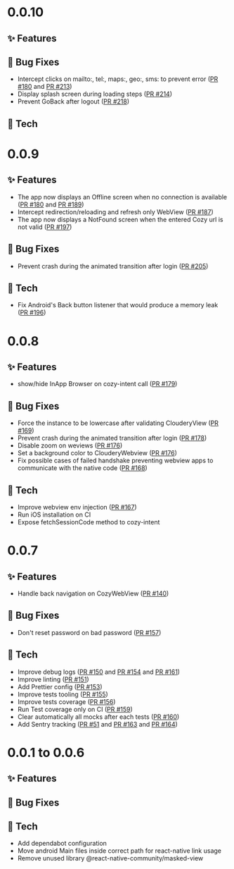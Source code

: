 # 0.0.10

## ✨ Features


## 🐛 Bug Fixes

* Intercept clicks on mailto:, tel:, maps:, geo:, sms: to prevent error  ([PR #180](https://github.com/cozy/cozy-pass-mobile/pull/180) and [PR #213](https://github.com/cozy/cozy-pass-mobile/pull/213))
* Display splash screen during loading steps  ([PR #214](https://github.com/cozy/cozy-pass-mobile/pull/214))
* Prevent GoBack after logout  ([PR #218](https://github.com/cozy/cozy-pass-mobile/pull/218))

## 🔧 Tech


# 0.0.9

## ✨ Features

* The app now displays an Offline screen when no connection is available ([PR #180](https://github.com/cozy/cozy-pass-mobile/pull/180) and [PR #189](https://github.com/cozy/cozy-pass-mobile/pull/189))
* Intercept redirection/reloading and refresh only WebView ([PR #187](https://github.com/cozy/cozy-react-native/pull/187))
* The app now displays a NotFound screen when the entered Cozy url is not valid ([PR #197](https://github.com/cozy/cozy-react-native/pull/197))

## 🐛 Bug Fixes

* Prevent crash during the animated transition after login ([PR #205](https://github.com/cozy/cozy-pass-mobile/pull/205))

## 🔧 Tech

* Fix Android's Back button listener that would produce a memory leak ([PR #196](https://github.com/cozy/cozy-pass-mobile/pull/196))

# 0.0.8

## ✨ Features

* show/hide InApp Browser on cozy-intent call ([PR #179](https://github.com/cozy/cozy-pass-mobile/pull/179))

## 🐛 Bug Fixes

* Force the instance to be lowercase after validating ClouderyView ([PR #169](https://github.com/cozy/cozy-pass-mobile/pull/169))
* Prevent crash during the animated transition after login ([PR #178](https://github.com/cozy/cozy-pass-mobile/pull/178))
* Disable zoom on weviews ([PR #176](https://github.com/cozy/cozy-pass-mobile/pull/176))
* Set a background color to ClouderyWebview ([PR #176](https://github.com/cozy/cozy-pass-mobile/pull/176))
* Fix possible cases of failed handshake preventing webview apps to communicate with the native code ([PR #168](https://github.com/cozy/cozy-pass-mobile/pull/168))

## 🔧 Tech
* Improve webview env injection ([PR #167](https://github.com/cozy/cozy-pass-mobile/pull/167))
* Run iOS installation on CI
* Expose fetchSessionCode method to cozy-intent

# 0.0.7

## ✨ Features

* Handle back navigation on CozyWebView ([PR #140](https://github.com/cozy/cozy-pass-mobile/pull/140))

## 🐛 Bug Fixes

* Don't reset password on bad password ([PR #157](https://github.com/cozy/cozy-pass-mobile/pull/157))

## 🔧 Tech

* Improve debug logs ([PR #150](https://github.com/cozy/cozy-react-native/pull/150) and [PR #154](https://github.com/cozy/cozy-react-native/pull/154) and [PR #161](https://github.com/cozy/cozy-react-native/pull/161))
* Improve linting ([PR #151](https://github.com/cozy/cozy-react-native/pull/151))
* Add Prettier config ([PR #153](https://github.com/cozy/cozy-react-native/pull/153))
* Improve tests tooling ([PR #155](https://github.com/cozy/cozy-react-native/pull/155))
* Improve tests coverage ([PR #156](https://github.com/cozy/cozy-react-native/pull/156))
* Run Test coverage only on CI ([PR #159](https://github.com/cozy/cozy-react-native/pull/159))
* Clear automatically all mocks after each tests ([PR #160](https://github.com/cozy/cozy-react-native/pull/160))
* Add Sentry tracking ([PR #51](https://github.com/cozy/cozy-react-native/pull/51) and [PR #163](https://github.com/cozy/cozy-react-native/pull/163) and [PR #164](https://github.com/cozy/cozy-react-native/pull/164))

# 0.0.1 to 0.0.6

## ✨ Features


## 🐛 Bug Fixes


## 🔧 Tech

* Add dependabot configuration
* Move android Main files inside correct path for react-native link usage
* Remove unused library @react-native-community/masked-view
